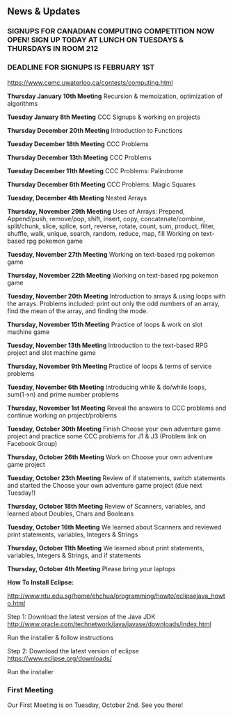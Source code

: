 ## News & Updates

### SIGNUPS FOR CANADIAN COMPUTING COMPETITION NOW OPEN! SIGN UP TODAY AT LUNCH ON TUESDAYS & THURSDAYS IN ROOM 212<br>
### DEADLINE FOR SIGNUPS IS FEBRUARY 1ST<br>

https://www.cemc.uwaterloo.ca/contests/computing.html


**Thursday January 10th Meeting**
Recursion & memoization, optimization of algorithms

**Tuesday January 8th Meeting**
CCC Signups & working on projects

**Thursday December 20th Meeting**
Introduction to Functions

**Tuesday December 18th Meeting**
CCC Problems

**Thursday December 13th Meeting**
CCC Problems

**Tuesday December 11th Meeting**
CCC Problems: Palindrome

**Thursday December 6th Meeting**
CCC Problems: Magic Squares

**Tuesday, December 4th Meeting**
Nested Arrays

**Thursday, November 29th Meeting**
Uses of Arrays: Prepend, Append/push, remove/pop, shift, insert, copy, concatenate/combine, split/chunk, slice, splice, sort, reverse, rotate, count, sum, product, filter, shuffle, walk, unique, search, random, reduce, map, fill
Working on text-based rpg pokemon game

**Tuesday, November 27th Meeting**
Working on text-based rpg pokemon game

**Thursday, November 22th Meeting**
Working on text-based rpg pokemon game

**Tuesday, November 20th Meeting**
Introduction to arrays & using loops with the arrays. Problems included: print out only the odd numbers of an array, find the mean of the array, and finding the mode.

**Thursday, November 15th Meeting**
Practice of loops & work on slot machine game

**Tuesday, November 13th Meeting**
Introduction to the text-based RPG project and slot machine game

**Thursday, November 9th Meeting**
Practice of loops & terms of service problems

**Tuesday, November 6th Meeting**
Introducing while & do/while loops, sum(1->n) and prime number problems

**Thursday, November 1st Meeting**
Reveal the answers to CCC problems and continue working on project/problems

**Tuesday, October 30th Meeting**
Finish Choose your own adventure game project and practice some CCC problems for J1 & J3 (Problem link on Facebook Group)

**Thursday, October 26th Meeting**
Work on Choose your own adventure game project

**Tuesday, October 23th Meeting**
Review of if statements, switch statements and started the Choose your own adventure game project (due next Tuesday!)

**Thursday, October 18th Meeting**
Review of Scanners, variables, and learned about Doubles, Chars and Booleans

**Tuesday, October 16th Meeting**
We learned about Scanners and reviewed print statements, variables, Integers & Strings

**Thursday, October 11th Meeting**
We learned about print statements, variables, Integers & Strings, and if statements

**Thursday, October 4th Meeting**
Please bring your laptops

**How To Install Eclipse:**

http://www.ntu.edu.sg/home/ehchua/programming/howto/eclipsejava_howto.html

Step 1:
Download the latest version of the Java JDK<br>
http://www.oracle.com/technetwork/java/javase/downloads/index.html

Run the installer & follow instructions

Step 2: 
Download the latest version of eclipse<br>
https://www.eclipse.org/downloads/

Run the installer

### First Meeting

Our First Meeting is on Tuesday, October 2nd. See you there!


